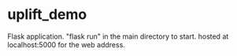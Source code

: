 # uplift_demo

Flask application. "flask run" in the main directory to start. hosted at localhost:5000 for the web address.
